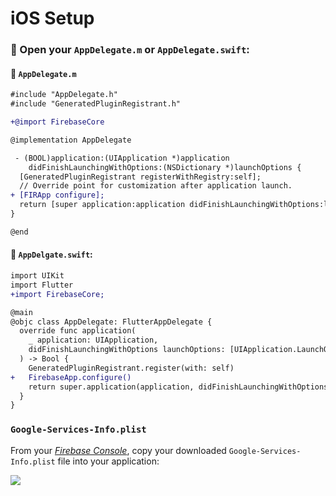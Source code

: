 # iOS Setup

### :open_file_folder: Open your **`AppDelegate.m`** or **`AppDelegate.swift`**:


#### :open_file_folder: __`AppDelegate.m`__
```diff
#include "AppDelegate.h"
#include "GeneratedPluginRegistrant.h"

+@import FirebaseCore

@implementation AppDelegate

 - (BOOL)application:(UIApplication *)application
    didFinishLaunchingWithOptions:(NSDictionary *)launchOptions {
  [GeneratedPluginRegistrant registerWithRegistry:self];
  // Override point for customization after application launch.
+ [FIRApp configure];
  return [super application:application didFinishLaunchingWithOptions:launchOptions];
}

@end
```

#### :open_file_folder: __`AppDelgate.swift`__:

```diff
import UIKit
import Flutter
+import FirebaseCore;

@main
@objc class AppDelegate: FlutterAppDelegate {
  override func application(
    _ application: UIApplication,
    didFinishLaunchingWithOptions launchOptions: [UIApplication.LaunchOptionsKey: Any]?
  ) -> Bool {
    GeneratedPluginRegistrant.register(with: self)
+   FirebaseApp.configure()
    return super.application(application, didFinishLaunchingWithOptions: launchOptions)
  }
}
```


### **`Google-Services-Info.plist`**

From your [*Firebase Console*](https://console.firebase.google.com), copy your downloaded `Google-Services-Info.plist` file into your application:

![](https://dl.dropboxusercontent.com/s/4s7kfa6quusqk7i/Google-Services.plist.png?dl=1)
